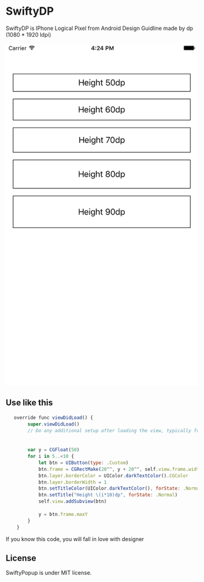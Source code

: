 # SwiftyDP
SwiftyDP is IPhone Logical Pixel from Android Design Guidline made by dp (1080 * 1920 ldpi)

![demo](https://github.com/ehowlsla/SwiftyDP/blob/master/Simulator%20Screen%20Shot%202016.%204.%2027.%20오후%204.24.59.png)

## Use like this
~~~javascript
   override func viewDidLoad() {
        super.viewDidLoad()
        // Do any additional setup after loading the view, typically from a nib.
        
        
        var y = CGFloat(50)
        for i in 5..<10 {
            let btn = UIButton(type: .Custom)
            btn.frame = CGRectMake(20^^, y + 20^^, self.view.frame.width - 40^^, CGFloat(i*10)^^)
            btn.layer.borderColor = UIColor.darkTextColor().CGColor
            btn.layer.borderWidth = 1
            btn.setTitleColor(UIColor.darkTextColor(), forState: .Normal)
            btn.setTitle("Height \(i*10)dp", forState: .Normal)
            self.view.addSubview(btn)
            
            y = btn.frame.maxY
        }
    }
~~~

If you know this code, you will fall in love with designer

## License

SwiftyPopup is under MIT license. 
